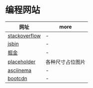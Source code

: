 # 编程网站

| 网址                                         | more             |
| -------------------------------------------- | ---------------- |
| [stackoverflow](https://stackoverflow.com/)  | -                |
| [jsbin](http://jsbin.com/?js,console,output) | -                |
| [掘金](https://juejin.im/timeline)           | -                |
| [placeholder](https://placeholder.com/)      | 各种尺寸占位图片 |
| [asciinema](https://asciinema.org/)          | -                |
| [bootcdn](http://www.bootcdn.cn/)            | -                |
